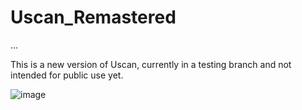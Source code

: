# Uscan_Remastered
...

This is a new version of Uscan, currently in a testing branch and not intended for public use yet.

![image](https://imgur.com/CsiPC8X.gif)




